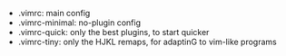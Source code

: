 - .vimrc: main config
- .vimrc-minimal: no-plugin config
- .vimrc-quick: only the best plugins, to start quicker
- .vimrc-tiny: only the HJKL remaps, for adaptinG to vim-like programs
